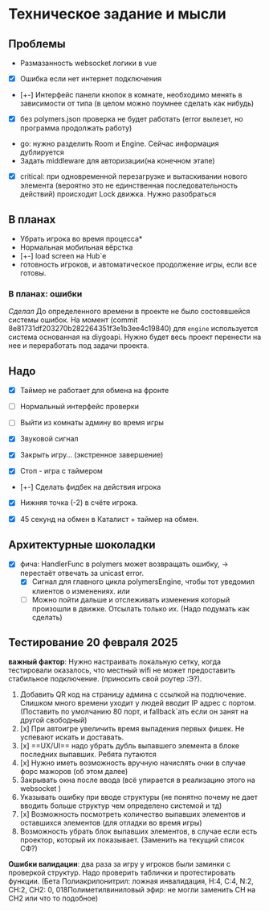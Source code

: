 # Техническое задание и мысли

## Проблемы

- Размазанность websocket логики в vue
- [x] Ошибка если нет интернет подключения
- [+-] Интерфейс панели кнопок в комнате, необходимо менять в зависимости от типа (в целом можно поумнее сделать как нибудь)
- [x] без polymers.json проверка не будет работать (error вылезет, но программа продолжать работу)
- go: нужно разделить Room и Engine. Сейчас информация дублируется
- Задать middleware для авторизации(на конечном этапе)
- [x] critical: при одновременной перезагрузке и вытаскивании нового элемента (вероятно это не единственная последовательность действий) происходит Lock движка. Нужно разобраться

## В планах

- Убрать игрока во время процесса\*
- Нормальная мобильная вёрстка
- [+-] load screen на Hub`е
- готовность игроков, и автоматическое продолжение игры, если все готовы.

### В планах: ошибки
*Сделал*
До определенного времени в проекте не было состоявшейся системы ошибок.
На момент (commit 8e81731df203270b282264351f3e1b3ee4c19840) для `engine`
используется система основанная на diygoapi.
Нужно будет весь проект перенести на нее и переработать под задачи проекта.

## Надо 

- [x] Таймер не работает для обмена на фронте

- [ ] Нормальный интерфейс проверки

- [ ] Выйти из комнаты админу во время игры

- [x] Звуковой сигнал

- [x] Закрыть игру… (экстренное завершение)

- [x] Cтоп - игра с таймером

- [+-] Cделать фидбек на действия игрока

- [x] Нижняя точка (-2) в счёте игрока.

- [x] 45 cекунд на обмен в Каталист + таймер на обмен.

## Архитектурные шоколадки

- [x] фича: HandlerFunc в polymers может возвращать ошибку, -> перестаёт отвечать за unicast error.
  - [x] Сигнал для главного цикла polymersEngine, чтобы тот уведомил клиентов о изменениях.
        _или_
  - [ ] Можно пойти дальше и отслеживать изменения который произошли в движке. Отсылать только их. (Надо подумать как сделать)

## Тестирование 20 февраля 2025

**важный фактор**: Нужно настраивать локальную сетку, когда тестировали оказалось, что местный wifi не может предоставить стабильное подключение. (приносить свой роутер :Э?).

1. Добавить QR код на страницу админа с ссылкой на подлючение. Слишком много времени уходит у людей вводит IP адрес с портом. (Поставить по умолчанию 80 порт, и fallback`ать если он занят на другой свободный)
2. [x] При автоигре увеличить время выпадения первых фишек. Не успевают искать и доставать.
3. [x] ==UХ/UI== надо убрать дубль выпавшего элемента в блоке последних выпавших. Ребята путаются
4. [x] Нужно иметь возможность вручную начислять очки в случае форс мажоров (об этом далее)
5. Закрывать окна после ввода (всё  упирается в реализацию этого на websocket )
6. Указывать ошибку при вводе структуры (не понятно почему не дает вводить больше структур чем определено системой и тд)
7. [x] Возможность посмотреть количество выпавших элементов и оставшихся элементов (для отладки во время игры)
8. Возможность убрать блок выпавших элементов, в случае если есть проектор, который их показывает. (Заменить на текущий список СФ?)

**Ошибки валидации**: два раза за игру у игроков были заминки с проверкой структур. Надо проверить таблички и протестировать функции. (Бета Полиакрилонитрил: ложная инвалидация, H:4, C:4, N:2, CH:2, CH2: 0, 018Полиметилвиниловый эфир: не могли заменить CH на CH2 или что то подобное)
